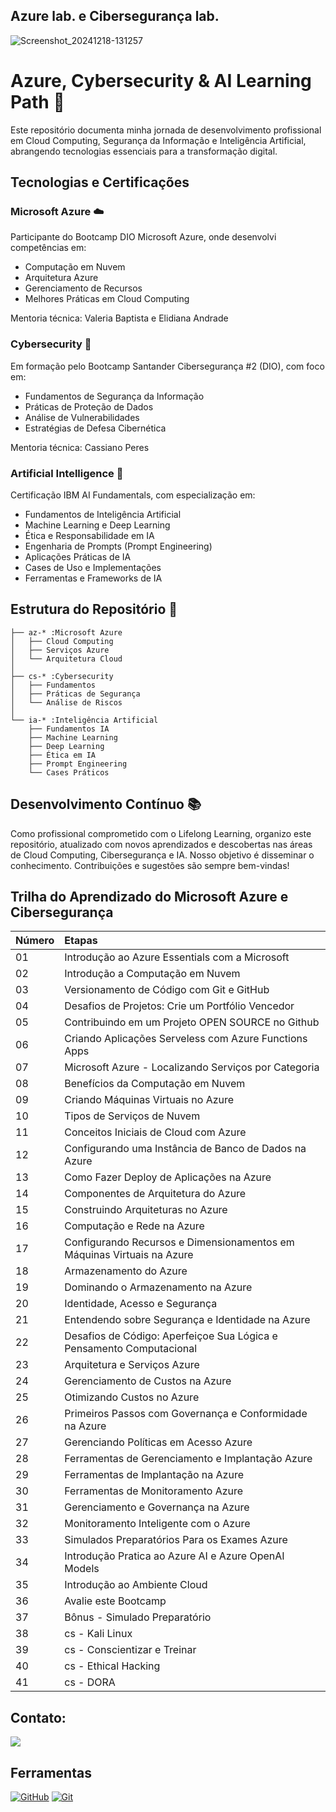 ## Azure lab. e Cibersegurança lab.

![Screenshot_20241218-131257](https://github.com/user-attachments/assets/09b3d700-e21a-444d-b9ba-43294d3070d5)


 # Azure, Cybersecurity & AI Learning Path 🚀

Este repositório documenta minha jornada de desenvolvimento profissional em Cloud Computing, Segurança da Informação e Inteligência Artificial, abrangendo tecnologias essenciais para a transformação digital.

## Tecnologias e Certificações

### Microsoft Azure ☁️
Participante do Bootcamp DIO Microsoft Azure, onde desenvolvi competências em:
- Computação em Nuvem
- Arquitetura Azure
- Gerenciamento de Recursos
- Melhores Práticas em Cloud Computing

Mentoria técnica: Valeria Baptista e Elidiana Andrade

### Cybersecurity 🔐
Em formação pelo Bootcamp Santander Cibersegurança #2 (DIO), com foco em:
- Fundamentos de Segurança da Informação
- Práticas de Proteção de Dados
- Análise de Vulnerabilidades
- Estratégias de Defesa Cibernética

Mentoria técnica: Cassiano Peres

### Artificial Intelligence 🤖
Certificação IBM AI Fundamentals, com especialização em:
- Fundamentos de Inteligência Artificial
- Machine Learning e Deep Learning
- Ética e Responsabilidade em IA
- Engenharia de Prompts (Prompt Engineering)
- Aplicações Práticas de IA
- Cases de Uso e Implementações
- Ferramentas e Frameworks de IA

## Estrutura do Repositório 📂

```
├── az-* :Microsoft Azure
│   ├── Cloud Computing
│   ├── Serviços Azure
│   └── Arquitetura Cloud
│
├── cs-* :Cybersecurity
│   ├── Fundamentos
│   ├── Práticas de Segurança
│   └── Análise de Riscos
│
└── ia-* :Inteligência Artificial
    ├── Fundamentos IA
    ├── Machine Learning
    ├── Deep Learning
    ├── Ética em IA
    ├── Prompt Engineering
    └── Cases Práticos
```

## Desenvolvimento Contínuo 📚

Como profissional comprometido com o Lifelong Learning, organizo este repositório, atualizado com novos aprendizados e descobertas nas áreas de Cloud Computing, Cibersegurança e IA. Nosso objetivo é disseminar o conhecimento. Contribuições e sugestões são sempre bem-vindas!



## Trilha do Aprendizado do Microsoft Azure e Cibersegurança 
<table>
  <thead>
    <tr align="left">
      <th>Número</th>
      <th>Etapas</th>
    </tr>
  </thead>
  <tbody align="left">
    <tr>
      <td>01</td>
      <td> Introdução ao Azure Essentials com a Microsoft</td>
    </tr>
    <tr>
      <td>02</td>
      <td>Introdução a Computação em Nuvem</td>
    </tr>
    <tr>
      <td>03</td>
      <td>Versionamento de Código com Git e GitHub</td>  
    </tr>
    <tr>
      <td>04</td>
      <td>Desafios de Projetos: Crie um Portfólio Vencedor</td>
      </tr>
    <tr>
<td>05</td>
      <td>Contribuindo em um Projeto OPEN SOURCE no Github</td>
      </tr>
    <tr>
<td>06</td>
      <td>Criando Aplicações Serveless com Azure Functions Apps</td> 
</tr>
    <tr>
<td>07</td>
      <td>Microsoft Azure - Localizando Serviços por Categoria</td>
</tr>
    <tr>
<td>08</td>
      <td>Benefícios da Computação em Nuvem</td> 
</tr>
    <tr>
<td>09</td>
      <td>Criando Máquinas Virtuais no Azure</td>
</tr>
    <tr>
<td>10</td>
      <td>Tipos de Serviços de Nuvem</td> 
</tr>
    <tr>
<td>11</td>
      <td>Conceitos Iniciais de Cloud com Azure</td> 
</tr>
    <tr>
<td>12</td>
      <td>Configurando uma Instância de Banco de Dados na Azure</td> 
</tr>
    <tr>
<td>13</td>
      <td>Como Fazer Deploy de Aplicações na Azure</td> 
</tr>
    <tr>
<td>14</td>
      <td>Componentes de Arquitetura do Azure</td> 
</tr>
    <tr>
<td>15</td>
      <td>Construindo Arquiteturas no Azure</td> 
</tr>
    <tr>
<td>16</td>
      <td>Computação e Rede na Azure</td> 
</tr>
    <tr>
<td>17</td>
      <td>Configurando Recursos e Dimensionamentos em Máquinas Virtuais na Azure</td> 
</tr>
    <tr>
<td>18</td>
      <td>Armazenamento do Azure</td> 
</tr>
    <tr>
<td>19</td>
      <td>Dominando o Armazenamento na Azure</td> 
</tr>
    <tr>
<td>20</td>
      <td>Identidade, Acesso e Segurança </td> 
</tr>
    <tr>
<td>21</td>
      <td>Entendendo sobre Segurança e Identidade na Azure</td> 
</tr>
    <tr>
<td>22</td>
      <td>Desafios de Código: Aperfeiçoe Sua Lógica e Pensamento Computacional </td> 
</tr>
    <tr>
<td>23</td>
      <td>Arquitetura e Serviços Azure</td> 
</tr>
    <tr>
<td>24</td>
      <td>Gerenciamento de Custos na Azure</td> 
</tr>
    <tr>
<td>25</td>
      <td>Otimizando Custos no Azure</td> 
</tr>
    <tr>
<td>26</td>
      <td>Primeiros Passos com Governança e Conformidade na Azure</td>
</tr>
    <tr>
<td>27</td>
      <td>Gerenciando Políticas em Acesso Azure</td> 
</tr>
    <tr>
<td>28</td>
      <td>Ferramentas de Gerenciamento e Implantação Azure</td> 
</tr>
    <tr>
<td>29</td>
      <td>Ferramentas de Implantação na Azure</td> 
</tr>
    <tr>
<td>30</td>
      <td>Ferramentas de Monitoramento Azure</td> 
</tr>
    <tr>
<td>31</td>
      <td>Gerenciamento e Governança na Azure</td> 
</tr>
    <tr>
<td>32</td>
      <td>Monitoramento Inteligente com o  Azure</td> 
</tr>
    <tr>
<td>33</td>
      <td>Simulados Preparatórios Para os Exames Azure</td> 
</tr>
    <tr>
<td>34</td>
      <td>Introdução Pratica ao Azure AI e Azure OpenAI Models</td> 
</tr>
    <tr>
<td>35</td>
      <td>Introdução ao Ambiente Cloud</td> 
</tr>
    <tr>
<td>36</td>
      <td>Avalie este Bootcamp</td>
</tr>
    <tr>
<td>37</td>
      <td>Bônus - Simulado Preparatório </td> 
    </tr> 


<td>38</td>
      <td>cs - Kali Linux </td> 


</tr>
    <tr>
<td>39</td>
      <td>cs - Conscientizar e Treinar</td>
</tr>
   

</tr> 


<td>40</td>
      <td>cs - Ethical Hacking </td> 





</tr>
  
</tr> 

<td>41</td>
      <td>cs - DORA </td> 
      

    
  </tbody> 
</table> 




## Contato:
<a href="https://www.linkedin.com/in/sergio-luiz-dos-santos-3b081a326" target="_blank"><img src="https://img.shields.io/badge/-LinkedIn-%230077B5?style=for-the-badge&logo=linkedin&logoColor=white" target="_blank"></a> 


## Ferramentas
[![GitHub](https://img.shields.io/badge/GitHub-000?style=for-the-badge&logo=github&logoColor=30A3DC)](https://docs.github.com/)
[![Git](https://img.shields.io/badge/Git-000?style=for-the-badge&logo=git&logoColor=E94D5F)](https://git-scm.com/doc) 
